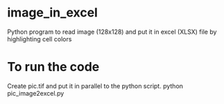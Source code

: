 # image_in_excel
Python program to read image (128x128) and put it in excel (XLSX) file by highlighting cell colors

# To run the code
Create pic.tif and put it in parallel to the python script.
python pic_image2excel.py

